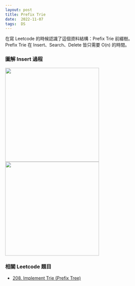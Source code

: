 ```yaml
---
layout: post
title: Prefix Trie
date:  2022-11-07
tags:  DS
---
```


在寫 Leetcode 的時候認識了這個資料結構：Prefix Trie 前綴樹。<br />
Prefix Trie 在 Insert、Search、Delete 皆只需要 O(n) 的時間。

### 圖解 Insert 過程
<img src="https://i.imgur.com/W55NOH1.jpg" alt="" style="width:300px;"/>
<img src="https://i.imgur.com/4V4Tk9b.jpg" alt="" style="width:300px;"/>

### 相關 Leetcode 題目
- [208. Implement Trie (Prefix Tree)](https://leetcode.com/problems/implement-trie-prefix-tree/description/)